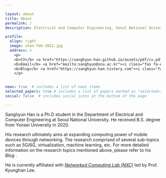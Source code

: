 ```yaml
---

layout: about
title: About
permalink: /
description: Electrical and Computer Engineering, Seoul National University

profile:
  align: right
  image: shan-feb-2021.jpg
  address: >
    <p>
    <b>CV</b> <a href="https://sanghyun-han.github.io/assets/pdf/cv.pdf"><i class="far fa-address-card"></a>
    <b>Email</b> <a href="mailto:sanghyun@snu.ac.kr"><i class="fas fa-envelope"></i></a>
    <b>Blog</b> <a href="https://sanghyun-han.tistory.com"><i class="fas fa-tags"></i></a>
    </p>
    

news: true  # includes a list of news items
selected_papers: true # includes a list of papers marked as "selected={true}"
social: false  # includes social icons at the bottom of the page

---
```

<!-- <p>CV <a href="mailto:sanghyun@snu.ac.kr"><i class="far fa-address-card"></i></p>
    <p>Affiliation <a href="https://nxc.snu.ac.kr"><i class="fas fa-tags"></i></p>
    <p>SNS <a href="https://www.instagram.com/sanghyun._.han/"><i class="fab fa-instagram"></i></i></p> -->
<span class="font-weight-bold">Sanghyun Han</span> is a Ph.D student in the Department of Electrical and Computer Engineering at Seoul National University.
He received B.S. degree from Yonsei University in 2020.

His research ultimately aims at expanding computing power of mobile devices through networking. The research comprised of several sub-topics such as 5G/6G, virtualization, machine learning, etc. For more detailed information on the research topics mentioned above, please refer to his <i>Blog</i> <a href="https://sanghyun-han.github.io/blog/"><i class="fas fa-tags"></i></a>. 

He is currently affiliated with <a href="https://nxc.snu.ac.kr"><i>Networked Computing Lab (NXC)</i></a> led by Prof. Kyunghan Lee.


<!-- 
```
Hello world!
``` -->